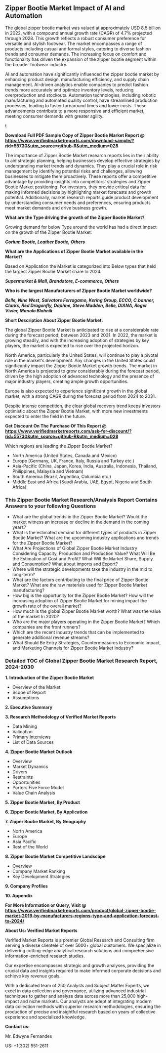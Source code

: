<h2>Zipper Bootie Market Impact of AI and Automation</h2><p>The global zipper bootie market was valued at approximately USD 8.5 billion in 2022, with a compound annual growth rate (CAGR) of 4.7% projected through 2028. This growth reflects a robust consumer preference for versatile and stylish footwear. The market encompasses a range of products including casual and formal styles, catering to diverse fashion trends and consumer demands. The increasing focus on comfort and functionality has driven the expansion of the zipper bootie segment within the broader footwear industry.</p><p>AI and automation have significantly influenced the zipper bootie market by enhancing product design, manufacturing efficiency, and supply chain management. AI-driven analytics enable companies to predict fashion trends more accurately and optimize inventory levels, reducing overproduction and stockouts. Automation technologies, including robotic manufacturing and automated quality control, have streamlined production processes, leading to faster turnaround times and lower costs. These advancements contribute to a more responsive and efficient market, meeting consumer demands with greater agility.</p>t</p><p id="" class=""><strong>Download Full PDF Sample Copy of Zipper Bootie Market Report @ <a href="https://www.verifiedmarketreports.com/download-sample/?rid=55730&utm_source=github-R&utm_medium=028" target="_blank">https://www.verifiedmarketreports.com/download-sample/?rid=55730&utm_source=github-R&utm_medium=028</a></strong></p><p>The importance of&nbsp;Zipper Bootie Market research reports lies in their ability to aid strategic planning, helping businesses develop effective strategies by understanding market trends and dynamics. They play a crucial role in risk management by identifying potential risks and challenges, allowing businesses to mitigate them proactively. These reports offer a competitive advantage by providing insights into competitors' strategies and Zipper Bootie Market positioning. For investors, they provide critical data for making informed decisions by highlighting market forecasts and growth potential. Additionally, market research reports guide product development by understanding consumer needs and preferences, ensuring products meet market demands and drive business growth.</p><p><strong>What are the&nbsp;Type driving the growth of the Zipper Bootie Market?</strong></p><p id="" class="">Growing demand for below Type around the world has had a direct impact on the growth of the Zipper Bootie Market:</p><em><strong>Corium Bootie, Leather Bootie, Others</strong></em></p><strong>What are the&nbsp;Applications&nbsp;of Zipper Bootie Market available in the Market?</strong></p><p id="" class="">Based on Application the Market is categorized into Below types that held the largest Zipper Bootie Market share In 2024.</p><em><strong>Supermarket & Mall, Brandstore, E-commerce, Others</strong></em></p><strong>Who is the largest Manufacturers of Zipper Bootie Market worldwide?</strong></p><p><em><strong>Belle, Nine West, Salvatore Ferragamo, Kering Group, ECCO, C.banner, Clarks, Red Dragonfly, Daphne, Steve Madden, Belle, DIANA, Roger Vivier, Manolo Blahnik</strong></em></p><p id="" class=""><strong>Short Description About Zipper Bootie Market:</strong></p><p>The global Zipper Bootie Market is anticipated to rise at a considerable rate during the forecast period, between 2023 and 2031. In 2022, the market is growing steadily, and with the increasing adoption of strategies by key players, the market is expected to rise over the projected horizon.</p><p>North America, particularly the United States, will continue to play a pivotal role in the market's development. Any changes in the United States could significantly impact the Zipper Bootie Market growth trends. The market in North America is projected to grow considerably during the forecast period, driven by the high adoption of advanced technology and the presence of major industry players, creating ample growth opportunities.</p><p>Europe is also expected to experience significant growth in the global market, with a strong CAGR during the forecast period from 2024 to 2031.</p><p>Despite intense competition, the clear global recovery trend keeps investors optimistic about the Zipper Bootie Market, with more new investments expected to enter the field in the future.</p><p id="" class=""><strong>Get Discount On The Purchase Of This Report @ <a href="https://www.verifiedmarketreports.com/ask-for-discount/?rid=55730&utm_source=github-R&utm_medium=028" target="_blank">https://www.verifiedmarketreports.com/ask-for-discount/?rid=55730&utm_source=github-R&utm_medium=028</a></strong></p>Which regions are leading the Zipper Bootie Market?</p><ul><li>North America (United States, Canada and Mexico)</li><li>Europe (Germany, UK, France, Italy, Russia and Turkey etc.)</li><li>Asia-Pacific (China, Japan, Korea, India, Australia, Indonesia, Thailand, Philippines, Malaysia and Vietnam)</li><li>South America (Brazil, Argentina, Columbia etc.)</li><li>Middle East and Africa (Saudi Arabia, UAE, Egypt, Nigeria and South Africa)</li></ul><h3 id="" class="">This Zipper Bootie Market Research/Analysis Report Contains Answers to your following Questions</h3><ul><li>What are the global trends in the Zipper Bootie Market? Would the market witness an increase or decline in the demand in the coming years?</li><li>What is the estimated demand for different types of products in Zipper Bootie Market? What are the upcoming industry applications and trends for the Zipper Bootie Market?</li><li>What Are Projections of Global Zipper Bootie Market Industry Considering Capacity, Production and Production Value? What Will Be the Estimation of Cost and Profit? What Will Be Market Share, Supply and Consumption? What about imports and Export?</li><li>Where will the strategic developments take the industry in the mid to long-term?</li><li>What are the factors contributing to the final price of Zipper Bootie Market? What are the raw materials used for Zipper Bootie Market manufacturing?</li><li>How big is the opportunity for the Zipper Bootie Market? How will the increasing adoption of Zipper Bootie Market for mining impact the growth rate of the overall market?</li><li>How much is the global Zipper Bootie Market worth? What was the value of the market In 2020?</li><li>Who are the major players operating in the Zipper Bootie Market? Which companies are the front runners?</li><li>Which are the recent industry trends that can be implemented to generate additional revenue streams?</li><li>What Should Be Entry Strategies, Countermeasures to Economic Impact, and Marketing Channels for Zipper Bootie Market Industry?</li></ul><h3 id="" class="">Detailed TOC of Global Zipper Bootie Market Research Report, 2024-2030</h3><p id="" class=""><strong>1. Introduction of the Zipper Bootie Market</strong></p><ul><li>Overview of the Market</li><li>Scope of Report</li><li>Assumptions</li></ul><p id="" class=""><strong>2. Executive Summary</strong></p><p id="" class=""><strong>3. Research Methodology of Verified Market Reports</strong></p><ul><li>Data Mining</li><li>Validation</li><li>Primary Interviews</li><li>List of Data Sources</li></ul><p id="" class=""><strong>4. Zipper Bootie Market Outlook</strong></p><ul><li>Overview</li><li>Market Dynamics</li><li>Drivers</li><li>Restraints</li><li>Opportunities</li><li>Porters Five Force Model</li><li>Value Chain Analysis</li></ul><p id="" class=""><strong>5. Zipper Bootie Market, By Product</strong></p><p id="" class=""><strong>6. Zipper Bootie Market, By Application</strong></p><p id="" class=""><strong>7. Zipper Bootie Market, By Geography</strong></p><ul><li>North America</li><li>Europe</li><li>Asia Pacific</li><li>Rest of the World</li></ul><p id="" class=""><strong>8. Zipper Bootie Market Competitive Landscape</strong></p><ul><li>Overview</li><li>Company Market Ranking</li><li>Key Development Strategies</li></ul><p id="" class=""><strong>9. Company Profiles</strong></p><p id="" class=""><strong>10. Appendix</strong></p><p id="" class=""><strong>For More Information or Query, Visit @ <a href="https://www.verifiedmarketreports.com/product/global-zipper-bootie-market-2019-by-manufacturers-regions-type-and-application-forecast-to-2024/" target="_blank">https://www.verifiedmarketreports.com/product/global-zipper-bootie-market-2019-by-manufacturers-regions-type-and-application-forecast-to-2024/</a></strong></p><p id="" class=""><strong>About Us: Verified Market Reports</strong></p><p id="" class="">Verified Market Reports is a premier Global Research and Consulting firm serving a diverse clientele of over 5000+ global customers. We specialize in delivering cutting-edge analytical research solutions and comprehensive information-enriched research studies.</p><p id="" class="">Our expertise encompasses strategic and growth analyses, providing the crucial data and insights required to make informed corporate decisions and achieve key revenue goals.</p><p id="" class="">With a dedicated team of 250 Analysts and Subject Matter Experts, we excel in data collection and governance, utilizing advanced industrial techniques to gather and analyze data across more than 25,000 high-impact and niche markets. Our analysts are adept at integrating modern data collection methods with superior research methodologies, ensuring the production of precise and insightful research based on years of collective experience and specialized knowledge.</p><p id="" class=""><strong>Contact us:</strong></p><p id="" class="">Mr. Edwyne Fernandes</p><p id="" class="">US: +1(302) 551-2611</p>